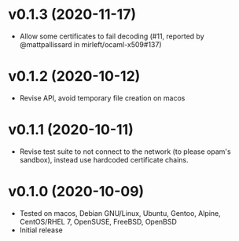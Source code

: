 # v0.1.3 (2020-11-17)

* Allow some certificates to fail decoding (#11, reported by @mattpallissard
  in mirleft/ocaml-x509#137)

# v0.1.2 (2020-10-12)

* Revise API, avoid temporary file creation on macos

# v0.1.1 (2020-10-11)

* Revise test suite to not connect to the network (to please opam's sandbox),
  instead use hardcoded certificate chains.

# v0.1.0 (2020-10-09)

* Tested on macos, Debian GNU/Linux, Ubuntu, Gentoo, Alpine, CentOS/RHEL 7,
  OpenSUSE, FreeBSD, OpenBSD
* Initial release
